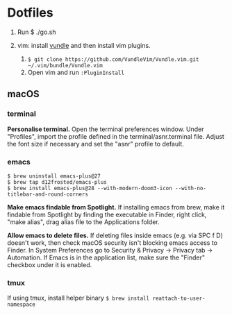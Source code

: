 # Dotfiles

1. Run $ ./go.sh

2. vim: install [vundle](https://github.com/VundleVim/Vundle.vim) and then install vim plugins.
   1. `$ git clone https://github.com/VundleVim/Vundle.vim.git ~/.vim/bundle/Vundle.vim`
   2. Open vim and run `:PluginInstall`


## macOS

### terminal

**Personalise terminal.** Open the terminal preferences window. Under "Profiles", import the profile defined in the terminal/asnr.terminal file. Adjust the font size if necessary and set the "asnr" profile to default.

### emacs

```
$ brew uninstall emacs-plus@27
$ brew tap d12frosted/emacs-plus
$ brew install emacs-plus@28 --with-modern-doom3-icon --with-no-titlebar-and-round-corners
```

**Make emacs findable from Spotlight.** If installing emacs from brew, make it findable from Spotlight by finding the executable in Finder, right click, "make alias", drag alias file to the Applications folder.

**Allow emacs to delete files.** If deleting files inside emacs (e.g. via SPC f D) doesn't work, then check macOS security isn't blocking emacs access to Finder. In System Preferences go to Security & Privacy -> Privacy tab -> Automation. If Emacs is in the application list, make sure the "Finder" checkbox under it is enabled.

### tmux

If using tmux, install helper binary `$ brew install reattach-to-user-namespace`

